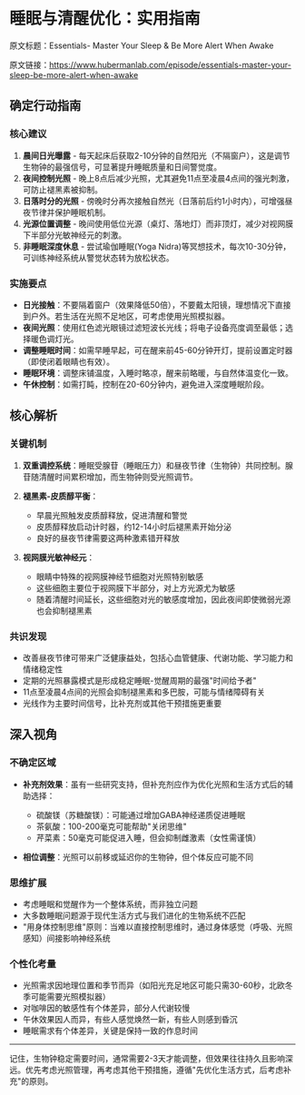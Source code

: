 # 睡眠与清醒优化：实用指南

原文标题：Essentials- Master Your Sleep & Be More Alert When Awake

原文链接：https://www.hubermanlab.com/episode/essentials-master-your-sleep-be-more-alert-when-awake

<YouTube videoId="lIo9FcrljDk" />

## 确定行动指南

### 核心建议
1. **晨间日光曝露** - 每天起床后获取2-10分钟的自然阳光（不隔窗户），这是调节生物钟的最强信号，可显著提升睡眠质量和日间警觉度。
2. **夜间控制光照** - 晚上8点后减少光照，尤其避免11点至凌晨4点间的强光刺激，可防止褪黑素被抑制。
3. **日落时分的光照** - 傍晚时分再次接触自然光（日落前后约1小时内），可增强昼夜节律并保护睡眠机制。
4. **光源位置调整** - 晚间使用低位光源（桌灯、落地灯）而非顶灯，减少对视网膜下半部分光敏神经元的刺激。
5. **非睡眠深度休息** - 尝试瑜伽睡眠(Yoga Nidra)等冥想技术，每次10-30分钟，可训练神经系统从警觉状态转为放松状态。

### 实施要点
- **日光接触**：不要隔着窗户（效果降低50倍），不要戴太阳镜，理想情况下直接到户外。若生活在光照不足地区，可考虑使用光照模拟器。
- **夜间光照**：使用红色滤光眼镜过滤短波长光线；将电子设备亮度调至最低；选择暖色调灯光。
- **调整睡眠时间**：如需早睡早起，可在醒来前45-60分钟开灯，提前设置定时器（即使闭着眼睛也有效）。
- **睡眠环境**：调整床铺温度，入睡时略凉，醒来前略暖，与自然体温变化一致。
- **午休控制**：如需打盹，控制在20-60分钟内，避免进入深度睡眠阶段。

## 核心解析

### 关键机制
1. **双重调控系统**：睡眠受腺苷（睡眠压力）和昼夜节律（生物钟）共同控制。腺苷随清醒时间累积增加，而生物钟则受光照调节。

2. **褪黑素-皮质醇平衡**：
   - 早晨光照触发皮质醇释放，促进清醒和警觉
   - 皮质醇释放启动计时器，约12-14小时后褪黑素开始分泌
   - 良好的昼夜节律需要这两种激素错开释放

3. **视网膜光敏神经元**：
   - 眼睛中特殊的视网膜神经节细胞对光照特别敏感
   - 这些细胞主要位于视网膜下半部分，对上方光源尤为敏感
   - 随着清醒时间延长，这些细胞对光的敏感度增加，因此夜间即使微弱光源也会抑制褪黑素

### 共识发现
- 改善昼夜节律可带来广泛健康益处，包括心血管健康、代谢功能、学习能力和情绪稳定性
- 定期的光照暴露模式是形成稳定睡眠-觉醒周期的最强"时间给予者"
- 11点至凌晨4点间的光照会抑制褪黑素和多巴胺，可能与情绪障碍有关
- 光线作为主要时间信号，比补充剂或其他干预措施更重要

## 深入视角

### 不确定区域
- **补充剂效果**：虽有一些研究支持，但补充剂应作为优化光照和生活方式后的辅助选择：
  - 硫酸镁（苏糖酸镁）：可能通过增加GABA神经递质促进睡眠
  - 茶氨酸：100-200毫克可能帮助"关闭思维"
  - 芹菜素：50毫克可能促进入睡，但会抑制雌激素（女性需谨慎）

- **相位调整**：光照可以前移或延迟你的生物钟，但个体反应可能不同

### 思维扩展
- 考虑睡眠和觉醒作为一个整体系统，而非独立问题
- 大多数睡眠问题源于现代生活方式与我们进化的生物系统不匹配
- "用身体控制思维"原则：当难以直接控制思维时，通过身体感觉（呼吸、光照感知）间接影响神经系统

### 个性化考量
- 光照需求因地理位置和季节而异（如阳光充足地区可能只需30-60秒，北欧冬季可能需要光照模拟器）
- 对咖啡因的敏感性有个体差异，部分人代谢较慢
- 午休效果因人而异，有些人感觉焕然一新，有些人则感到昏沉
- 睡眠需求有个体差异，关键是保持一致的作息时间

---

记住，生物钟稳定需要时间，通常需要2-3天才能调整，但效果往往持久且影响深远。优先考虑光照管理，再考虑其他干预措施，遵循"先优化生活方式，后考虑补充"的原则。
